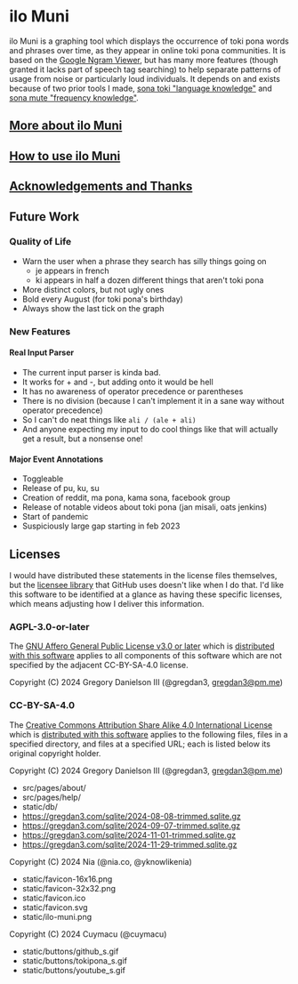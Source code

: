 # ilo Muni

ilo Muni is a graphing tool which displays the occurrence of toki pona words and
phrases over time, as they appear in online toki pona communities. It is based
on the [Google Ngram Viewer](https://books.google.com/ngrams/), but has many
more features (though granted it lacks part of speech tag searching) to help
separate patterns of usage from noise or particularly loud individuals. It
depends on and exists because of two prior tools I made,
[sona toki "language knowledge"](https://github.com/gregdan3/sona-toki) and
[sona mute "frequency knowledge"](https://github.com/gregdan3/sona-mute).

## [More about ilo Muni](https://ilo.muni.la/about/)

## [How to use ilo Muni](https://ilo.muni.la//help/)

## [Acknowledgements and Thanks](https://ilo.muni.la/about/#thank-you-to)

## Future Work

### Quality of Life

- Warn the user when a phrase they search has silly things going on
  - je appears in french
  - ki appears in half a dozen different things that aren't toki pona
- More distinct colors, but not ugly ones
- Bold every August (for toki pona's birthday)
- Always show the last tick on the graph

### New Features

#### Real Input Parser

- The current input parser is kinda bad.
- It works for + and -, but adding onto it would be hell
- It has no awareness of operator precedence or parentheses
- There is no division (because I can't implement it in a sane way without
  operator precedence)
- So I can't do neat things like `ali / (ale + ali)`
- And anyone expecting my input to do cool things like that will actually get a
  result, but a nonsense one!

#### Major Event Annotations

- Toggleable
- Release of pu, ku, su
- Creation of reddit, ma pona, kama sona, facebook group
- Release of notable videos about toki pona (jan misali, oats jenkins)
- Start of pandemic
- Suspiciously large gap starting in feb 2023

## Licenses

I would have distributed these statements in the license files themselves, but
the [licensee library](https://github.com/licensee/licensee) that GitHub uses
doesn't like when I do that. I'd like this software to be identified at a glance
as having these specific licenses, which means adjusting how I deliver this
information.

### AGPL-3.0-or-later

The
[GNU Affero General Public License v3.0 or later](https://www.gnu.org/licenses/agpl-3.0.en.html)
which is [distributed with this software](./LICENSE-AGPL) applies to all
components of this software which are not specified by the adjacent CC-BY-SA-4.0
license.

Copyright (C) 2024 Gregory Danielson III (@gregdan3, gregdan3@pm.me)

### CC-BY-SA-4.0

The
[Creative Commons Attribution Share Alike 4.0 International License](https://creativecommons.org/licenses/by-sa/4.0/)
which is [distributed with this software](./LICENSE-CC-BY-SA) applies to the
following files, files in a specified directory, and files at a specified URL;
each is listed below its original copyright holder.

Copyright (C) 2024 Gregory Danielson III (@gregdan3, gregdan3@pm.me)

- src/pages/about/
- src/pages/help/
- static/db/
- https://gregdan3.com/sqlite/2024-08-08-trimmed.sqlite.gz
- https://gregdan3.com/sqlite/2024-09-07-trimmed.sqlite.gz
- https://gregdan3.com/sqlite/2024-11-01-trimmed.sqlite.gz
- https://gregdan3.com/sqlite/2024-11-29-trimmed.sqlite.gz


Copyright (C) 2024 Nia (@nia.co, @yknowlikenia)

- static/favicon-16x16.png
- static/favicon-32x32.png
- static/favicon.ico
- static/favicon.svg
- static/ilo-muni.png

Copyright (C) 2024 Cuymacu (@cuymacu)

- static/buttons/github_s.gif
- static/buttons/tokipona_s.gif
- static/buttons/youtube_s.gif
